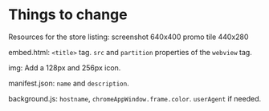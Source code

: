 # Things to change

Resources for the store listing:
screenshot 640x400
promo tile 440x280

embed.html:
`<title>` tag.
`src` and `partition` properties of the `webview` tag.

img:
Add a 128px and 256px icon.

manifest.json:
`name` and `description`.

background.js:
`hostname`, `chromeAppWindow.frame.color`. `userAgent` if needed.

